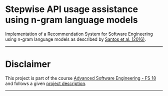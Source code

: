 # Stepwise API usage assistance using n-gram language models

Implementation of a Recommendation System for Software Engineering using n-gram language models as described by [Santos et al. (2016)](https://www.sciencedirect.com/science/article/pii/S0164121216300917?via%3Dihub).

---
# Disclaimer

This project is part of the course [Advanced Software Engineering - FS 18](http://www.ifi.uzh.ch/en/seal/teaching/courses/ase.html) and follows a given [project description](/Project%20Description.md).

---